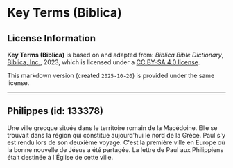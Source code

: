 # Key Terms (Biblica)

## License Information

**Key Terms (Biblica)** is based on and adapted from: _Biblica Bible Dictionary_, [Biblica, Inc.](https://www.biblica.com/), 2023, which is licensed under a [CC BY-SA 4.0 license](https://creativecommons.org/licenses/by-sa/4.0/legalcode.en).

This markdown version (created `2025-10-20`) is provided under the same license.



--------------------------------

## Philippes (id: 133378)

Une ville grecque située dans le territoire romain de la Macédoine. Elle se trouvait dans la région qui constitue aujourd'hui le nord de la Grèce. Paul s'y est rendu lors de son deuxième voyage. C'est la première ville en Europe où la bonne nouvelle de Jésus a été partagée. La lettre de Paul aux Philippiens était destinée à l'Église de cette ville.


